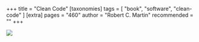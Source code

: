+++
title = "Clean Code"
[taxonomies]
tags = [ "book", "software", "clean-code" ]
[extra]
pages = "460"
author = "Robert C. Martin"
recommended = ""
+++

<a target="_blank" href="https://www.amazon.de/gp/product/0132350882/ref=as_li_tl?ie=UTF8&camp=1638&creative=6742&creativeASIN=0132350882&linkCode=as2&tag=chemaclass-21&linkId=69e7ad0e2974e7511a92cce2c6a08ef0"><img border="0" src="//ws-eu.amazon-adsystem.com/widgets/q?_encoding=UTF8&MarketPlace=DE&ASIN=0132350882&ServiceVersion=20070822&ID=AsinImage&WS=1&Format=_SL250_&tag=chemaclass-21" ></a>

<!-- more -->
